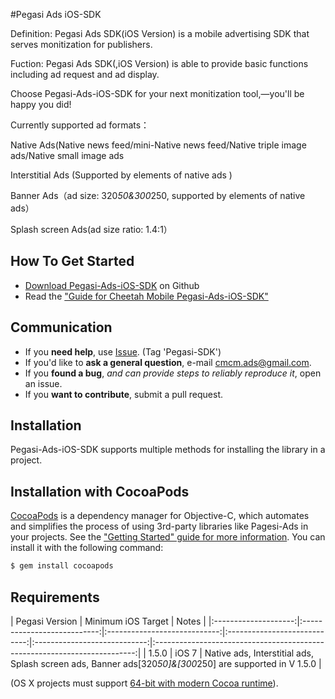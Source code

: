 #Pegasi Ads iOS-SDK



Definition: Pegasi Ads SDK(iOS Version) is a mobile advertising SDK that serves monitization for publishers. 

Fuction: Pegasi Ads SDK(,iOS Version) is able to provide basic functions including ad request and ad display.

Choose Pegasi-Ads-iOS-SDK for your next monitization tool,—you'll be happy you did!

Currently supported ad formats：

Native Ads(Native news feed/mini-Native news feed/Native triple image ads/Native small image ads

Interstitial Ads (Supported by  elements of native ads )

Banner Ads（ad size: 320*50&300*250, supported by elements of native ads）

Splash screen Ads(ad size ratio: 1.4:1）



## How To Get Started

- [Download Pegasi-Ads-iOS-SDK](https://github.com/CMAdSDK/pegasi-ios-sdk)  on Github 
- Read the ["Guide for Cheetah Mobile Pegasi-Ads-iOS-SDK" ](https://github.com/CMAdSDK/pegasi-ios-sdk/blob/master/Documents/IntergrationGuideForSDK.pdf)


## Communication

- If you **need help**, use [ Issue](https://github.com/CMAdSDK/pegasi-ios-sdk/issues). (Tag 'Pegasi-SDK')
- If you'd like to **ask a general question**, e-mail [cmcm.ads@gmail.com](mailto:cmcm.ads@gmail.com).
- If you **found a bug**, _and can provide steps to reliably reproduce it_, open an issue.
- If you **want to contribute**, submit a pull request.


## Installation
Pegasi-Ads-iOS-SDK supports multiple methods for installing the library in a project.

## Installation with CocoaPods

[CocoaPods](http://cocoapods.org) is a dependency manager for Objective-C, which automates and simplifies the process of using 3rd-party libraries like Pagesi-Ads in your projects. See the ["Getting Started" guide for more information](https://github.com/CMAdSDK/pegasi-ios-sdk/blob/master/Documents/IntergrationGuideForSDK.pdf). You can install it with the following command:

```bash
$ gem install cocoapods
```





## Requirements

| Pegasi Version | Minimum iOS Target | Notes  | 
|:--------------------:|:---------------------------:|:----------------------------:|:----------------------------:|:----------------------------:|:-------------------------------------------------------------------------:|
| 1.5.0 | iOS 7  |  Native ads,   Interstitial ads,  Splash screen ads, Banner ads[320*50]&[300*250] are supported in V 1.5.0 | 

(OS X projects must support [64-bit with modern Cocoa runtime](https://developer.apple.com/library/mac/#documentation/Cocoa/Conceptual/ObjCRuntimeGuide/Articles/ocrtVersionsPlatforms.html)).


